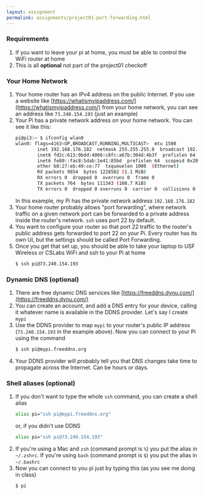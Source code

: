 ```yaml
---
layout: assignment
permalink: assignments/project01-port-forwarding.html
---
```

### Requirements
1. If you want to leave your pi at home, you must be able to control the WiFi router at home 
1. This is all **optional** not part of the project01 checkoff

### Your Home Network
1. Your home router has an IPv4 address on the public Internet. If you use a website like [https://whatismyipaddress.com/](https://whatismyipaddress.com/) from your home network, you can see an address like `73.240.154.193` (just an example)
1. Your Pi has a private network address on your home network. You can see it like this:
    ```sh
    pi@pi3:~ $ ifconfig wlan0
    wlan0: flags=4163<UP,BROADCAST,RUNNING,MULTICAST>  mtu 1500
            inet 192.168.176.182  netmask 255.255.255.0  broadcast 192.168.176.255
            inet6 fd2c:615:9bdd:4066:c8fc:a67b:304d:4b3f  prefixlen 64  scopeid 0x0<global>
            inet6 fe80::fac8:5dab:1e41:85bd  prefixlen 64  scopeid 0x20<link>
            ether b8:27:eb:49:ce:77  txqueuelen 1000  (Ethernet)
            RX packets 9854  bytes 1228582 (1.1 MiB)
            RX errors 0  dropped 0  overruns 0  frame 0
            TX packets 764  bytes 111343 (108.7 KiB)
            TX errors 0  dropped 0 overruns 0  carrier 0  collisions 0
    ```
    In this example, my Pi has the private network address `192.168.176.182`
1. Your home router probably allows "port forwarding", where network traffic on a given network port can be forwarded to a private address inside the router's network. `ssh` uses port 22 by default.
1. You want to configure your router so that port 22 traffic to the router's public address gets forwarded to port 22 on your Pi. Every router has its own UI, but the settings should be called Port Forwarding.
1. Once you get that set up, you should be able to take your laptop to USF Wireless or CSLabs WiFi and ssh to your Pi at home
    ```sh
    $ ssh pi@73.240.154.193
    ```

### Dynamic DNS (optional)

1. There are free dynamic DNS services like [https://freeddns.dynu.com/](https://freeddns.dynu.com/)
1. You can create an account, and add a DNS entry for your device, calling it whatever name is available in the DDNS provider. Let's say I create `mypi`
1. Use the DDNS provider to map `mypi` to your router's public IP address (`73.240.154.193` in the example above). Now you can connect to your Pi using the command
    ```sh
    $ ssh pi@mypi.freeddns.org
    ```
1. Your DDNS provider will probably tell you that DNS changes take time to propagate across the Internet. Can be hours or days.

### Shell aliases (optional)

1. If you don't want to type the whole `ssh` command, you can create a shell alias 
    ```sh
    alias pi="ssh pi@mypi.freeddns.org"
    ```
    or, if you didn't use DDNS
    ```sh
    alias pi="ssh pi@73.240.154.193"
    ```
1. If you're using a Mac and `zsh` (command prompt is `%`) you put the alias in `~/.zshrc`. If you're using `bash` (command prompt is `$`) you put the alias in `~/.bashrc`
1. Now you can connect to you pi just by typing this (as you see me doing in class)
    ```sh
    $ pi
    ```